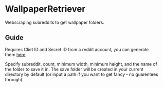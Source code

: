 # WallpaperRetriever
Webscraping subreddits to get wallpaper folders.

## Guide
Requires Cliet ID and Secret ID from a reddit account, you can generate them [here](https://old.reddit.com/prefs/apps/).

Specify subreddit, count, minimum width, minimum height, and the name of the folder to save it in. The save folder will be created in your current directory by default (or input a path if you want to get fancy - no guarentees through). 